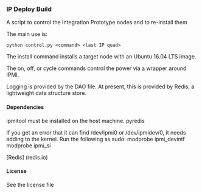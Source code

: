 ### IP Deploy Build

A script to control the Integration Prototype nodes and to re-install them

The main use is:
 
    python control.py <command> <last IP quad>

The install command installs a target node with an Ubuntu 16.04 LTS image. 

The on, off, or cycle commands control the power via a wrapper around IPMI. 

Logging is provided by the DAO file. At present, this is provided by Redis, a lightweight data structure store. 

#### Dependencies

ipmitool must be installed on the host machine.
pyredis

If you get an error that it can find /dev/ipmi0 or /dev/ipmidev/0, it needs adding to the kernel.
Run the following as sudo:
modprobe ipmi_devintf
modprobe ipmi_si

[Redis] (redis.io)

#### License
See the license file
